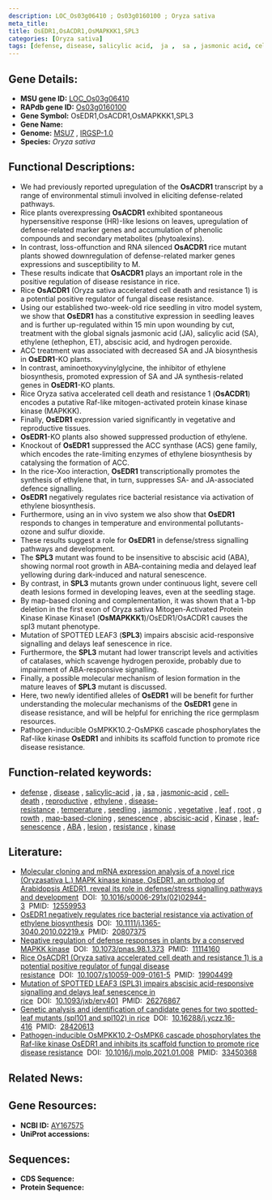 ```yaml
---
description: LOC_Os03g06410 ; Os03g0160100 ; Oryza sativa
meta_title:
title: OsEDR1,OsACDR1,OsMAPKKK1,SPL3
categories: [Oryza sativa]
tags: [defense, disease, salicylic acid,  ja ,  sa , jasmonic acid, cell death, reproductive, ethylene, disease resistance, temperature, seedling, jasmonic, vegetative, leaf, root, growth, map-based cloning, senescence, abscisic acid, Kinase, leaf senescence, ABA, lesion, resistance, kinase]
---
```


## Gene Details:
- **MSU gene ID:** [LOC_Os03g06410](http://rice.uga.edu/cgi-bin/ORF_infopage.cgi?orf=LOC_Os03g06410)  
- **RAPdb gene ID:** [Os03g0160100](https://rapdb.dna.affrc.go.jp/locus/?name=Os03g0160100)  
- **Gene Symbol:** OsEDR1,OsACDR1,OsMAPKKK1,SPL3
- **Gene Name:**
- **Genome:**  [MSU7](http://rice.uga.edu/)&nbsp;,&nbsp;[IRGSP-1.0](https://rapdb.dna.affrc.go.jp/download/irgsp1.html)
- **Species:** *Oryza sativa*

## Functional Descriptions:
   - We had previously reported upregulation of the **OsACDR1** transcript by a range of environmental stimuli involved in eliciting defense-related pathways.
   - Rice plants overexpressing **OsACDR1** exhibited spontaneous hypersensitive response (HR)-like lesions on leaves, upregulation of defense-related marker genes and accumulation of phenolic compounds and secondary metabolites (phytoalexins).
   - In contrast, loss-offunction and RNA silenced **OsACDR1** rice mutant plants showed downregulation of defense-related marker genes expressions and susceptibility to M.
   - These results indicate that **OsACDR1** plays an important role in the positive regulation of disease resistance in rice.
   - Rice **OsACDR1** (Oryza sativa accelerated cell death and resistance 1) is a potential positive regulator of fungal disease resistance.
   - Using our established two-week-old rice seedling in vitro model system, we show that **OsEDR1** has a constitutive expression in seedling leaves and is further up-regulated within 15 min upon wounding by cut, treatment with the global signals jasmonic acid (JA), salicylic acid (SA), ethylene (ethephon, ET), abscisic acid, and hydrogen peroxide.
   - ACC treatment was associated with decreased SA and JA biosynthesis in **OsEDR1**-KO plants.
   - In contrast, aminoethoxyvinylglycine, the inhibitor of ethylene biosynthesis, promoted expression of SA and JA synthesis-related genes in **OsEDR1**-KO plants.
   - Rice Oryza sativa accelerated cell death and resistance 1 (**OsACDR1**) encodes a putative Raf-like mitogen-activated protein kinase kinase kinase (MAPKKK).
   - Finally, **OsEDR1** expression varied significantly in vegetative and reproductive tissues.
   - **OsEDR1**-KO plants also showed suppressed production of ethylene.
   - Knockout of **OsEDR1** suppressed the ACC synthase (ACS) gene family, which encodes the rate-limiting enzymes of ethylene biosynthesis by catalysing the formation of ACC.
   - In the rice-Xoo interaction, **OsEDR1** transcriptionally promotes the synthesis of ethylene that, in turn, suppresses SA- and JA-associated defence signalling.
   - **OsEDR1** negatively regulates rice bacterial resistance via activation of ethylene biosynthesis.
   - Furthermore, using an in vivo system we also show that **OsEDR1** responds to changes in temperature and environmental pollutants-ozone and sulfur dioxide.
   - These results suggest a role for **OsEDR1** in defense/stress signalling pathways and development.
   - The **SPL3** mutant was found to be insensitive to abscisic acid (ABA), showing normal root growth in ABA-containing media and delayed leaf yellowing during dark-induced and natural senescence.
   - By contrast, in **SPL3** mutants grown under continuous light, severe cell death lesions formed in developing leaves, even at the seedling stage.
   - By map-based cloning and complementation, it was shown that a 1-bp deletion in the first exon of Oryza sativa Mitogen-Activated Protein Kinase Kinase Kinase1 (**OsMAPKKK1**)/OsEDR1/OsACDR1 causes the spl3 mutant phenotype.
   - Mutation of SPOTTED LEAF3 (**SPL3**) impairs abscisic acid-responsive signalling and  delays leaf senescence in rice.
   - Furthermore, the **SPL3** mutant had lower transcript levels and activities of catalases, which scavenge hydrogen peroxide, probably due to impairment of ABA-responsive signalling.
   - Finally, a possible molecular mechanism of lesion formation in the mature leaves of **SPL3** mutant is discussed.
   - Here, two newly identified alleles of **OsEDR1** will be benefit for further understanding the molecular mechanisms of the **OsEDR1** gene in disease resistance, and will be helpful for enriching the rice germplasm resources.
   - Pathogen-inducible OsMPKK10.2-OsMPK6 cascade phosphorylates the Raf-like kinase **OsEDR1** and inhibits its scaffold function to promote rice disease resistance.

## Function-related keywords:
   - [defense](/tags/defense/)&nbsp;,&nbsp;[disease](/tags/disease/)&nbsp;,&nbsp;[salicylic-acid](/tags/salicylic-acid/)&nbsp;,&nbsp;[ja](/tags/ja/)&nbsp;,&nbsp;[sa](/tags/sa/)&nbsp;,&nbsp;[jasmonic-acid](/tags/jasmonic-acid/)&nbsp;,&nbsp;[cell-death](/tags/cell-death/)&nbsp;,&nbsp;[reproductive](/tags/reproductive/)&nbsp;,&nbsp;[ethylene](/tags/ethylene/)&nbsp;,&nbsp;[disease-resistance](/tags/disease-resistance/)&nbsp;,&nbsp;[temperature](/tags/temperature/)&nbsp;,&nbsp;[seedling](/tags/seedling/)&nbsp;,&nbsp;[jasmonic](/tags/jasmonic/)&nbsp;,&nbsp;[vegetative](/tags/vegetative/)&nbsp;,&nbsp;[leaf](/tags/leaf/)&nbsp;,&nbsp;[root](/tags/root/)&nbsp;,&nbsp;[growth](/tags/growth/)&nbsp;,&nbsp;[map-based-cloning](/tags/map-based-cloning/)&nbsp;,&nbsp;[senescence](/tags/senescence/)&nbsp;,&nbsp;[abscisic-acid](/tags/abscisic-acid/)&nbsp;,&nbsp;[Kinase](/tags/Kinase/)&nbsp;,&nbsp;[leaf-senescence](/tags/leaf-senescence/)&nbsp;,&nbsp;[ABA](/tags/ABA/)&nbsp;,&nbsp;[lesion](/tags/lesion/)&nbsp;,&nbsp;[resistance](/tags/resistance/)&nbsp;,&nbsp;[kinase](/tags/kinase/)

## Literature:
   - [Molecular cloning and mRNA expression analysis of a novel rice (Oryzasativa L.) MAPK kinase kinase, OsEDR1, an ortholog of Arabidopsis AtEDR1, reveal its role in defense/stress signalling pathways and development](https://www.doi.org/10.1016/s0006-291x(02)02944-3)&nbsp;&nbsp;DOI:&nbsp;&nbsp;[10.1016/s0006-291x(02)02944-3](https://www.doi.org/10.1016/s0006-291x(02)02944-3)&nbsp;&nbsp;PMID:&nbsp;&nbsp;[12559953](https://pubmed.ncbi.nlm.nih.gov/12559953/)
   - [OsEDR1 negatively regulates rice bacterial resistance via activation of ethylene biosynthesis](https://www.doi.org/10.1111/j.1365-3040.2010.02219.x)&nbsp;&nbsp;DOI:&nbsp;&nbsp;[10.1111/j.1365-3040.2010.02219.x](https://www.doi.org/10.1111/j.1365-3040.2010.02219.x)&nbsp;&nbsp;PMID:&nbsp;&nbsp;[20807375](https://pubmed.ncbi.nlm.nih.gov/20807375/)
   - [Negative regulation of defense responses in plants by a conserved MAPKK kinase](https://www.doi.org/10.1073/pnas.98.1.373)&nbsp;&nbsp;DOI:&nbsp;&nbsp;[10.1073/pnas.98.1.373](https://www.doi.org/10.1073/pnas.98.1.373)&nbsp;&nbsp;PMID:&nbsp;&nbsp;[11114160](https://pubmed.ncbi.nlm.nih.gov/11114160/)
   - [Rice OsACDR1 (Oryza sativa accelerated cell death and resistance 1) is a potential positive regulator of fungal disease resistance](https://www.doi.org/10.1007/s10059-009-0161-5)&nbsp;&nbsp;DOI:&nbsp;&nbsp;[10.1007/s10059-009-0161-5](https://www.doi.org/10.1007/s10059-009-0161-5)&nbsp;&nbsp;PMID:&nbsp;&nbsp;[19904499](https://pubmed.ncbi.nlm.nih.gov/19904499/)
   - [Mutation of SPOTTED LEAF3 (SPL3) impairs abscisic acid-responsive signalling and delays leaf senescence in rice](https://www.doi.org/10.1093/jxb/erv401)&nbsp;&nbsp;DOI:&nbsp;&nbsp;[10.1093/jxb/erv401](https://www.doi.org/10.1093/jxb/erv401)&nbsp;&nbsp;PMID:&nbsp;&nbsp;[26276867](https://pubmed.ncbi.nlm.nih.gov/26276867/)
   - [Genetic analysis and identification of candidate genes for two spotted-leaf mutants (spl101 and spl102) in rice](https://www.doi.org/10.16288/j.yczz.16-416)&nbsp;&nbsp;DOI:&nbsp;&nbsp;[10.16288/j.yczz.16-416](https://www.doi.org/10.16288/j.yczz.16-416)&nbsp;&nbsp;PMID:&nbsp;&nbsp;[28420613](https://pubmed.ncbi.nlm.nih.gov/28420613/)
   - [Pathogen-inducible OsMPKK10.2-OsMPK6 cascade phosphorylates the Raf-like kinase OsEDR1 and inhibits its scaffold function to promote rice disease resistance](https://www.doi.org/10.1016/j.molp.2021.01.008)&nbsp;&nbsp;DOI:&nbsp;&nbsp;[10.1016/j.molp.2021.01.008](https://www.doi.org/10.1016/j.molp.2021.01.008)&nbsp;&nbsp;PMID:&nbsp;&nbsp;[33450368](https://pubmed.ncbi.nlm.nih.gov/33450368/)

## Related News:

## Gene Resources:
- **NCBI ID:**  [AY167575](http://www.ncbi.nlm.nih.gov/nuccore/AY167575)
- **UniProt accessions:** [](https://www.uniprot.org/uniprotkb//entry)

## Sequences:
- **CDS Sequence:**
- **Protein Sequence:**
